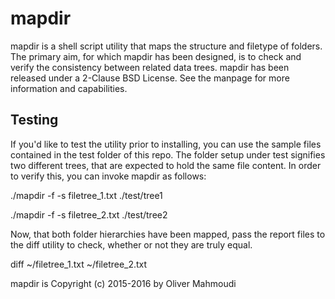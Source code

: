 # mapdir

mapdir is a shell script utility that maps the structure and filetype of folders. The primary aim, for which mapdir has been designed, is to check and verify the consistency between related data trees. mapdir has been released under a 2-Clause BSD License. See the manpage for more information and capabilities.

## Testing

If you'd like to test the utility prior to installing, you can use the sample files contained in the test folder of this repo. The folder setup under test signifies two different trees, that are expected to hold the same file content. In order to verify this, you can invoke mapdir as follows:

./mapdir -f -s filetree_1.txt ./test/tree1

./mapdir -f -s filetree_2.txt ./test/tree2

Now, that both folder hierarchies have been mapped, pass the report files to the diff utility to check, whether or not they are truly equal.

diff ~/filetree_1.txt ~/filetree_2.txt

mapdir is Copyright (c) 2015-2016 by Oliver Mahmoudi
